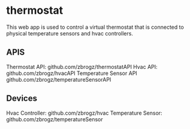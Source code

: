 # thermostat

This web app is used to control a virtual thermostat that is connected to physical temperature sensors and hvac controllers.

## APIS
Thermostat API: github.com/zbrogz/thermostatAPI
Hvac API: github.com/zbrogz/hvacAPI
Temperature Sensor API github.com/zbrogz/temperatureSensorAPI

## Devices
Hvac Controller: github.com/zbrogz/hvac
Temperature Sensor: github.com/zbrogz/temperatureSensor
